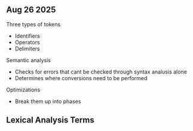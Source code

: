 
## Aug 26 2025

Three types of tokens
- Identifiers
- Operators
- Delimiters

Semantic analysis
- Checks for errors that cant be checked through syntax analusis alone
- Determines where conversions need to be performed

Optimizations
- Break them up into phases

Lexical Analysis Terms
- 